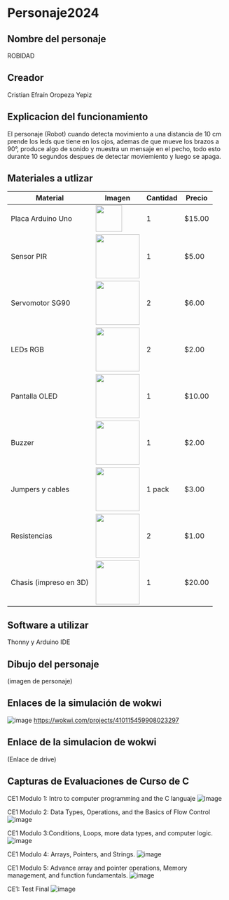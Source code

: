 # Personaje2024
## Nombre del personaje
ROBIDAD

## Creador
Cristian Efraín Oropeza Yepiz

## Explicacion del funcionamiento
El personaje (Robot) cuando detecta movimiento a una distancia de 10 cm prende los leds que tiene en los ojos, ademas de que mueve los brazos a 90°, produce algo de sonido y muestra un mensaje en el pecho, todo esto durante 10 segundos despues de detectar moviemiento y luego se apaga.

## Materiales a utlizar
| Material         | Imagen | Cantidad | Precio  |
|------------------|-------------------------------------------------------------------------------------------------------------|----------|---------|
| Placa Arduino Uno | <img src="https://github.com/user-attachments/assets/39048c81-c2a8-47e7-b1f0-efc059c6aeee" width="60"/> | 1 | $15.00 |
| Sensor PIR | <img src="https://github.com/user-attachments/assets/578ecc74-c630-4b28-a5da-534315be9ee1" width="100"/> | 1 | $5.00 |
| Servomotor SG90 | <img src="https://github.com/user-attachments/assets/8ae1aa9c-0251-4731-b013-a7b8b73f5ba7" width="100"/> | 2 | $6.00 |
| LEDs RGB | <img src="https://github.com/user-attachments/assets/0ef372bf-1c11-4ae0-9dfb-b34800260e96" width="100"/> | 2 | $2.00 |
| Pantalla OLED | <img src="https://github.com/user-attachments/assets/58cc6ea6-59d0-4d65-a39e-90c917803234" width="100"/> | 1 | $10.00 |
| Buzzer | <img src="https://github.com/user-attachments/assets/cd8d664c-87e8-4462-ad53-9b355c68a740" width="100"/> | 1 | $2.00 |
| Jumpers y cables | <img src="https://github.com/user-attachments/assets/a280353d-bdbf-47d8-9919-6c51b14fe28b" width="100"/> | 1 pack | $3.00 |
| Resistencias | <img src="https://github.com/user-attachments/assets/328da7ee-7586-4beb-8869-fc11694266de" width="100"/> | 2 | $1.00 |
| Chasis (impreso en 3D) | <img src="https://example.com/chasis.jpg" width="100"/>                                                | 1        | $20.00  |

## Software a utilizar
Thonny y Arduino IDE

## Dibujo del personaje
(imagen de personaje)

## Enlaces de la simulación de wokwi
![image](https://github.com/user-attachments/assets/76de0020-36ae-4e0d-8aef-80d211e18875)
https://wokwi.com/projects/410115459908023297 

## Enlace de la simulacion de wokwi
(Enlace de drive)

## Capturas de Evaluaciones de Curso de C
CE1 Modulo 1: Intro to computer programming and the C languaje
![image](https://github.com/user-attachments/assets/82372113-53e0-4681-8cf0-5f36f7a7974c)

CE1 Modulo 2: Data Types, Operations, and the Basics of Flow Control 
![image](https://github.com/user-attachments/assets/e85ba5c0-20bb-465d-abe6-f4cb43a44ab5)

CE1 Modulo 3:Conditions, Loops, more data types, and computer logic.
![image](https://github.com/user-attachments/assets/81570b48-19b0-438d-8c79-6f5d85d64a9d)

CE1 Modulo 4: Arrays, Pointers, and Strings.
![image](https://github.com/user-attachments/assets/a3182f2f-b521-437b-920b-e0e58154bcad)

CE1 Modulo 5: Advance array and pointer operations, Memory management, and function fundamentals.
![image](https://github.com/user-attachments/assets/b7a50e22-4be7-44de-ac26-8c825c9f3967)

CE1: Test Final
![image](https://github.com/user-attachments/assets/6e38b836-eee0-465f-bc52-6dc9bed2b612)

